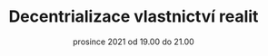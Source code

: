 ---
sessionNumber: 87
title: Decentrializace vlastnictví realit
shortTitle: Decentrializace vlastnictví realit
lecturers: Filip Suk, Peter Maslik, Bohumír Bročko
date: 07. prosince 2021 od 19.00 do 21.00
address: Online Caffé
mapLink: https://zive.tv/topmonks-caffe/
link: https://www.meetup.com/TopMonks-Caffe/events/281672705/
picture: posters/2021-12-07.png
presentationLink:
videoLink:
---